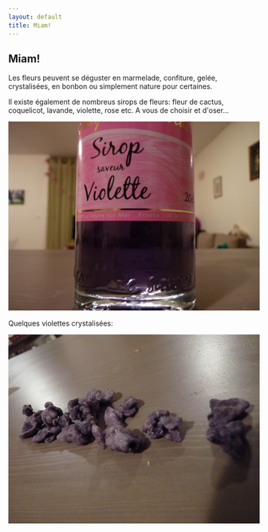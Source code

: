```yaml
---
layout: default
title: Miam!
---
```


## Miam!

Les fleurs peuvent se déguster en marmelade, confiture, gelée, crystalisées, en bonbon ou simplement nature pour certaines.

Il existe également de nombreus sirops de fleurs: fleur de cactus, coquelicot, lavande, violette, rose etc.
A vous de choisir et d'oser...

![sirop](/assets/images/pages/p1080219.jpg)

Quelques violettes crystalisées:

![violette](/assets/images/pages/p1080220.jpg)
